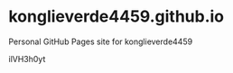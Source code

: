 # konglieverde4459.github.io
Personal GitHub Pages site for konglieverde4459































ilVH3h0yt
